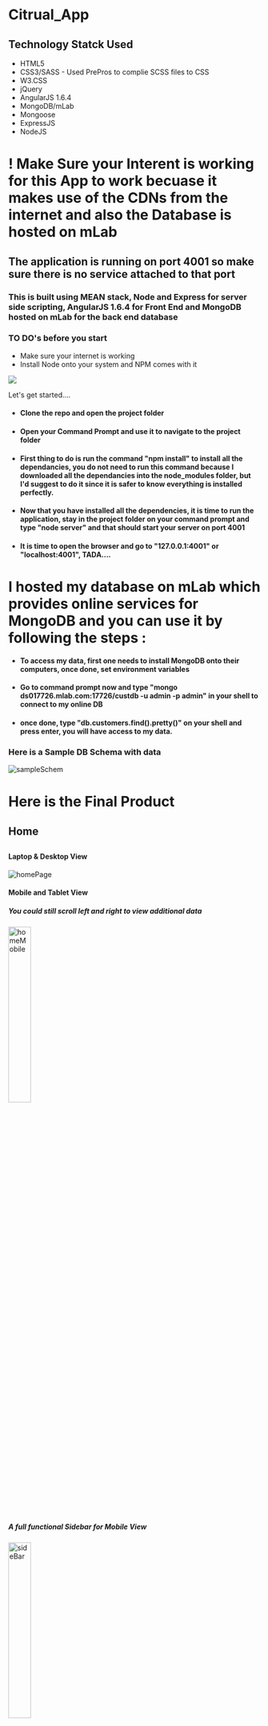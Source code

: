 # Citrual_App

<h2>Technology Statck Used</h2>
<ul>
    <li>HTML5</li>
    <li>CSS3/SASS - Used PrePros to complie SCSS files to CSS</li>
    <li>W3.CSS</li>
    <li>jQuery</li>
    <li>AngularJS 1.6.4</li>
    <li>MongoDB/mLab</li>
    <li>Mongoose</li>
    <li>ExpressJS</li>
    <li>NodeJS</li>
</ul>

<h1>! Make Sure your Interent is working for this 
App to work becuase it makes use of the CDNs from the internet and also the Database is hosted on mLab</h1>

<h2>The application is running on port 4001 so make sure there is no service attached to that port</h2>

<h3>This is built using MEAN stack, Node and Express for server side scripting, 
AngularJS 1.6.4 for Front End and MongoDB hosted on mLab for the back end database </h3>

<h3>TO DO's before you start</h3>

<ul>
    <li>Make sure your internet is working</li>
    <li>Install Node onto your system and NPM comes with it</li>
</ul>

<a href="https://nodejs.org/en/"><img src="https://image.ibb.co/kM8Eu5/node_Download.png"></a>

<p>Let's get started....</p>

<ul>
    <li><h4>Clone the repo and open the project folder</h4></li>
    <li><h4>Open your Command Prompt and use it to navigate to the project folder</h4></li>
    <li>
        <h4>First thing to do is run the command "npm install" to install all the dependancies, you do not need to run this command because I downloaded all the dependancies into the node_modules folder, but I'd suggest to do it since it is safer to know everything is installed perfectly.</h4>
    </li>
    <li><h4>Now that you have installed all the dependencies, it is time to run the application, stay in the project folder on your command prompt and type "node server" and that should start your server on port 4001</h4></li>
    <li><h4>It is time to open the browser and go to "127.0.0.1:4001" or "localhost:4001", TADA....</h4></li>
</ul>

<h1>I hosted my database on mLab which provides online services for MongoDB and you can use it by following the steps : </h1>
<ul>
    <li><h4>To access my data, first one needs to install MongoDB onto their computers, once done, set environment variables</h4></li>
    <li>
        <h4>Go to command prompt now and type "mongo ds017726.mlab.com:17726/custdb -u admin -p admin" in your shell to connect to my online DB<h4>
    </li>
    <li><h4>once done, type "db.customers.find().pretty()" on your shell and press enter, you will have access to my data.</h4></li>
</ul>
        <h3>Here is a Sample DB Schema with data</h3>
        <img src="https://image.ibb.co/i7wynQ/sample_Schema.png" alt="sampleSchem">
        <h1>Here is the Final Product</h1>
        <h2>Home<h2>
            <h4>Laptop & Desktop View</h4>
            <img src="https://image.ibb.co/eOZ7gk/homePage.png" alt="homePage">
            <h4>Mobile and Tablet View</h4>
            <h5>You could still scroll left and right to view additional data</h5>
            <img src="https://image.ibb.co/hObngk/homeMob.png" alt="homeMobile" width="30%">
            <h5>A full functional Sidebar for Mobile View</h5>
            <img src="https://image.ibb.co/g3Hzu5/sideBar.png" alt="sideBar" width="30%">
            <h1>Applied Search Filters so one could filter by Name</h1>
            <h5>Search with "C"</h5>
            <img src="https://image.ibb.co/jBpLZ5/search_With_C.png" alt="searchWithC">
            <h5>Search with "Co"</h5>
            <img src="https://image.ibb.co/ggxk1k/search_With_Co.png" alt="searchWithCo">
            <h5>Search with "Cou"</h5>
            <img src="https://image.ibb.co/kiEnE5/search_With_Cou.png" alt="searchWithCou">
            <h1>Navigation to other pages while maintaining the header</h1>
            <h5>Inbox Page</h5>
            <img src="https://image.ibb.co/jzFNgk/inbox_Page.png" alt="inboxPage" width="70%">
            <h5>Calender Page</h5>
            <img src="https://image.ibb.co/gsS2gk/calender_Page.png" alt="calenderPage" width="70%">
            <h5>Profile Page</h5>
            <img src="https://image.ibb.co/dbXPu5/profile_Page.png" alt="profilePage" width="70%">
            <h1>Requirements Accomplished</h1>
            <ul>
                <li>Implemented the exact Wireframe as given in the Cirtual Image</li>
                <li>All buttons on the header link to other pages while maintaining the header across all pages</li>
                <li>The data doesn't come from local website, it comes from DB hosted on mLab</li>
                <li>Search only Filters the data according to the name typed in the search bar</li>
                <li>Maintained session state and data persists even after page refresh</li>
                <li>Made the website responsive with an animated menu bar for small screens</li>
            </ul>
            <h1>Thank you and have fun</h1>
            
            
            
         
